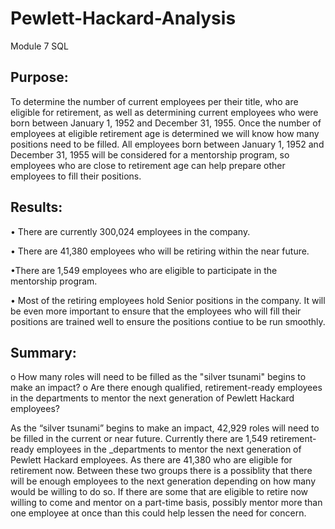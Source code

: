 # Pewlett-Hackard-Analysis
Module 7 SQL
## Purpose:
To determine the number of current employees per their title, who are eligible for retirement, as well as determining current employees who were born between January 1, 1952 and December 31, 1955. Once the number of employees at eligible retirement age is determined we will know how many positions need to be filled. All employees born between January 1, 1952 and December 31, 1955 will be considered for a mentorship program, so employees who are close to retirement age can help prepare other employees to fill their positions.
## Results: 
•	There are currently 300,024 employees in the company. 


• There are 41,380 employees who will be retiring within the near future.


•There are 1,549 employees who are eligible to participate in the mentorship program.	


•	Most of the retiring employees hold Senior positions in the company. It will be even more important to ensure that the employees who will fill their positions are trained well to ensure the positions contiue to be run smoothly. 


## Summary: 
o	How many roles will need to be filled as the "silver tsunami" begins to make an impact?
o	Are there enough qualified, retirement-ready employees in the departments to mentor the next generation of Pewlett Hackard employees?

As the “silver tsunami” begins to make an impact, 42,929 roles will need to be filled in the current or near future.
Currently there are 1,549 retirement-ready employees in the _departments to mentor the next generation of Pewlett Hackard employees. As there are 41,380 who are eligible for retirement now. Between these two groups there is a possiblity that there will be enough employees to the next generation depending on how many would be willing to do so. If there are some that are eligible to retire now willing to come and mentor on a part-time basis, possibly mentor more than one employee at once than this could help lessen the need for concern. 
